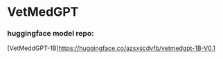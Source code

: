 # VetMedGPT

### huggingface model repo:
[VetMeddGPT-1B]https://huggingface.co/azsxscdvfb/vetmedgpt-1B-V0.1